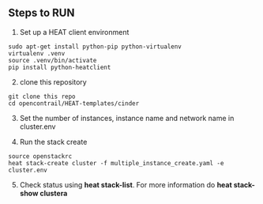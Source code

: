 ## Steps to RUN

1) Set up a HEAT client environment
```
sudo apt-get install python-pip python-virtualenv
virtualenv .venv
source .venv/bin/activate
pip install python-heatclient
```

2) clone this repository
```
git clone this repo
cd opencontrail/HEAT-templates/cinder
```


3) Set the number of instances, instance name and network name in cluster.env

4) Run the stack create
```
source openstackrc
heat stack-create cluster -f multiple_instance_create.yaml -e cluster.env
```

5) Check status using **heat stack-list**. For more information do **heat stack-show clustera**
